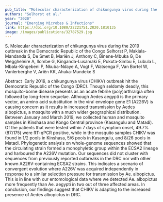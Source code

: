 ```yaml
---
pub_title: "Molecular characterization of chikungunya virus during the 2019 outbreak in the Democratic Republic of the Congo"
authors: "Selhorst et al."
year: "2020"
journal: "Emerging Microbes & Infections"
link: https://doi.org/10.1080/22221751.2020.1810135
image: /images/publications/32787529.jpg
---
```

S. Molecular characterization of chikungunya virus during the 2019 outbreak in the Democratic Republic of the Congo
Selhorst P, Makiala-Mandanda S, De Smet B, Mariën J, Anthony C, Binene-Mbuka G, De Weggheleire A, Ilombe G, Kinganda-Lusamaki E, Pukuta-Simbu E, Lubula L, Mbala-Kingebeni P, Nkuba-Ndaye A, Vogt F, Watsenga F, Van Bortel W, Vanlerberghe V, Ariën KK, Ahuka-Mundeke S

Abstract 
Early 2019, a chikungunya virus (CHIKV) outbreak hit the Democratic Republic of the Congo (DRC). Though seldomly deadly, this mosquito-borne disease presents as an acute febrile (poly)arthralgia often followed by long-term sequelae. Although Aedes aegypti is the primary vector, an amino acid substitution in the viral envelope gene E1 (A226V) is causing concern as it results in increased transmission by Aedes albopictus, a mosquito with a much wider geographical distribution. Between January and March 2019, we collected human and mosquito samples in Kinshasa and Kongo Central province (Kasangulu and Matadi). Of the patients that were tested within 7 days of symptom onset, 49.7% (87/175) were RT-qPCR positive, while in the mosquito samples CHIKV was found in 1/2 pools in Kinshasa, 5/6 pools in Kasangulu, and 8/26 pools in Matadi. Phylogenetic analysis on whole-genome sequences showed that the circulating strain formed a monophyletic group within the ECSA2 lineage and harboured the A226V mutation. Our sequences did not cluster with sequences from previously reported outbreaks in the DRC nor with other known A226V-containing ECSA2 strains. This indicates a scenario of convergent evolution where A226V was acquired independently in response to a similar selection pressure for transmission by Ae. albopictus. This is in line with our entomological data where we detected Ae. albopictus more frequently than Ae. aegypti in two out of three affected areas. In conclusion, our findings suggest that CHIKV is adapting to the increased presence of Aedes albopictus in DRC.

